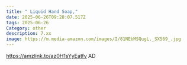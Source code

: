 ```yaml
---
title: " Liquid Hand Soap,"
date: 2025-06-26T09:28:07.517Z
tags: 2025-06-26
Category: other
description: 7.xx
image: https://m.media-amazon.com/images/I/81NEbMSQugL._SX569_.jpg
---
```

https://amzlink.to/az0H1sYyEatfv
AD